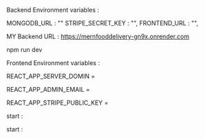 Backend Environment variables :

MONGODB_URL : "" STRIPE_SECRET_KEY : "", FRONTEND_URL : "",

MY Backend URL : https://mernfooddelivery-gn9x.onrender.com

npm run dev

Frontend Environment variables :

REACT_APP_SERVER_DOMIN =

REACT_APP_ADMIN_EMAIL = 

REACT_APP_STRIPE_PUBLIC_KEY =

start :

start :


